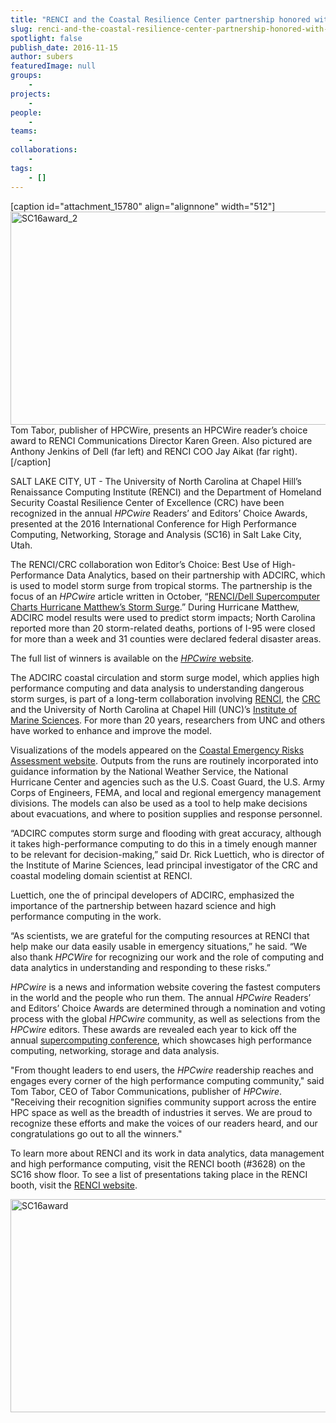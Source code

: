 ```yaml
---
title: "RENCI and the Coastal Resilience Center partnership honored with 2016 HPCwire Editors’ Choice Award"
slug: renci-and-the-coastal-resilience-center-partnership-honored-with-2016-hpcwire-editors-choice-award
spotlight: false
publish_date: 2016-11-15
author: subers
featuredImage: null
groups:
    - 
projects:
    - 
people:
    - 
teams: 
    - 
collaborations:
    - 
tags:
    - []
---
```

[caption id="attachment_15780" align="alignnone" width="512"]<a href="http://renci.org/wp-content/uploads/2016/11/SC16award_2.jpg"><img class="wp-image-15780 size-full" src="http://renci.org/wp-content/uploads/2016/11/SC16award_2.jpg" alt="SC16award_2" width="512" height="341" /></a> Tom Tabor, publisher of HPCWire, presents an HPCWire reader’s choice award to RENCI Communications Director Karen Green. Also pictured are Anthony Jenkins of Dell (far left) and RENCI COO Jay Aikat (far right).[/caption]

SALT LAKE CITY, UT - The University of North Carolina at Chapel Hill’s Renaissance Computing Institute (RENCI) and the Department of Homeland Security Coastal Resilience Center of Excellence (CRC) have been recognized in the annual <em>HPCwire</em> Readers’ and Editors’ Choice Awards, presented at the 2016 International Conference for High Performance Computing, Networking, Storage and Analysis (SC16) in Salt Lake City, Utah.<!--more-->

The RENCI/CRC collaboration won Editor’s Choice: Best Use of High-Performance Data Analytics, based on their partnership with ADCIRC, which is used to model storm surge from tropical storms. The partnership is the focus of an <em>HPCwire</em> article written in October, “<a href="https://www.hpcwire.com/2016/10/06/renci-dell-supercomputer-charts-hurricane-matthews-storm-surge/">RENCI/Dell Supercomputer Charts Hurricane Matthew’s Storm Surge</a>.” During Hurricane Matthew, ADCIRC model results were used to predict storm impacts; North Carolina reported more than 20 storm-related deaths, portions of I-95 were closed for more than a week and 31 counties were declared federal disaster areas.

The full list of winners is available on the <a href="https://www.hpcwire.com/"><em>HPCwire</em> website</a>.

The ADCIRC coastal circulation and storm surge model, which applies high performance computing and data analysis to understanding dangerous storm surges, is part of a long-term collaboration involving <a href="http://www.renci.org/">RENCI</a>, the <a href="http://coastalresiliencecenter.unc.edu/">CRC</a> and the University of North Carolina at Chapel Hill (UNC)’s <a href="http://ims.unc.edu/">Institute of Marine Sciences</a>. For more than 20 years, researchers from UNC and others have worked to enhance and improve the model.

Visualizations of the models appeared on the <a href="http://nc-cera.renci.org/">Coastal Emergency Risks Assessment website</a>. Outputs from the runs are routinely incorporated into guidance information by the National Weather Service, the National Hurricane Center and agencies such as the U.S. Coast Guard, the U.S. Army Corps of Engineers, FEMA, and local and regional emergency management divisions. The models can also be used as a tool to help make decisions about evacuations, and where to position supplies and response personnel.

“ADCIRC computes storm surge and flooding with great accuracy, although it takes high-performance computing to do this in a timely enough manner to be relevant for decision-making,” said Dr. Rick Luettich, who is director of the Institute of Marine Sciences, lead principal investigator of the CRC and coastal modeling domain scientist at RENCI.

Luettich, one the of principal developers of ADCIRC, emphasized the importance of the partnership between hazard science and high performance computing in the work.

“As scientists, we are grateful for the computing resources at RENCI that help make our data easily usable in emergency situations,” he said. “We also thank <em>HPCWire</em> for recognizing our work and the role of computing and data analytics in understanding and responding to these risks.”

<em>HPCwire</em> is a news and information website covering the fastest computers in the world and the people who run them. The annual <em>HPCwire</em> Readers’ and Editors’ Choice Awards are determined through a nomination and voting process with the global <em>HPCwire</em> community, as well as selections from the <em>HPCwire</em> editors. These awards are revealed each year to kick off the annual <a href="http://sc16.supercomputing.org/">supercomputing conference</a>, which showcases high performance computing, networking, storage and data analysis.

"From thought leaders to end users, the <em>HPCwire</em> readership reaches and engages every corner of the high performance computing community," said Tom Tabor, CEO of Tabor Communications, publisher of <em>HPCwire</em>. "Receiving their recognition signifies community support across the entire HPC space as well as the breadth of industries it serves. We are proud to recognize these efforts and make the voices of our readers heard, and our congratulations go out to all the winners."

To learn more about RENCI and its work in data analytics, data management and high performance computing, visit the RENCI booth (#3628) on the SC16 show floor. To see a list of presentations taking place in the RENCI booth, visit the <a href="http://renci.org/sc-16-renci-booth-schedule/">RENCI website</a>.

<a href="http://renci.org/wp-content/uploads/2016/11/SC16award.jpg"><img class="wp-image-15781 size-full alignnone" src="http://renci.org/wp-content/uploads/2016/11/SC16award.jpg" alt="SC16award" width="512" height="341" /></a>
